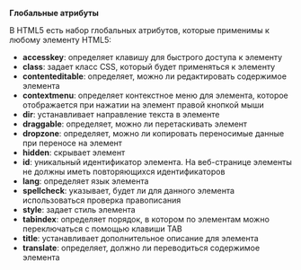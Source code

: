 **Глобальные атрибуты**

В HTML5 есть набор глобальных атрибутов, которые применимы к любому элементу HTML5:
 - **accesskey**: определяет клавишу для быстрого доступа к элементу
 - **class**: задает класс CSS, который будет применяться к элементу
 - **contenteditable**: определяет, можно ли редактировать содержимое элемента
 - **contextmenu**: определяет контекстное меню для элемента, которое отображается при нажатии на элемент правой кнопкой мыши
 - **dir**: устанавливает направление текста в элементе
 - **draggable**: определяет, можно ли перетаскивать элемент
 - **dropzone**: определяет, можно ли копировать переносимые данные при переносе на элемент
 - **hidden**: скрывает элемент
 - **id**: уникальный идентификатор элемента. На веб-странице элементы не должны иметь повторяющихся идентификаторов
 - **lang**: определяет язык элемента
 - **spellcheck**: указывает, будет ли для данного элемента использоваться проверка правописания
 - **style**: задает стиль элемента
 - **tabindex**: определяет порядок, в котором по элементам можно переключаться с помощью клавиши TAB
 - **title**: устанавливает дополнительное описание для элемента
 - **translate**: определяет, должно ли переводиться содержимое элемента
